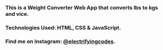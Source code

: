 ### This is a Weight Converter Web App that converts lbs to kgs and vice.

### Technologies Used: HTML, CSS & JavaScript.

### Find me on Instagram: [@electrifyingcodes][Instagram].

[Instagram]: https://www.instagram.com/electrifyingcodes